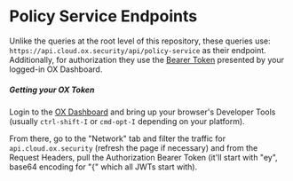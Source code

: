 # Policy Service Endpoints
Unlike the queries at the root level of this repository, these queries use:
`https://api.cloud.ox.security/api/policy-service` as their endpoint.
Additionally, for authorization they use the [Bearer Token](#getting-your-ox-token) presented by your
logged-in OX Dashboard. 

##### Getting your OX Token

Login to the [OX Dashboard](https://app.ox.security) and bring up your browser's
Developer Tools (usually `ctrl-shift-I` or `cmd-opt-I` depending on your
platform).

From there, go to the "Network" tab and filter the traffic for
`api.cloud.ox.security` (refresh the page if necessary) and from the Request
Headers, pull the Authorization Bearer Token (it'll start with "ey", base64
encoding for "{" which all JWTs start with).
